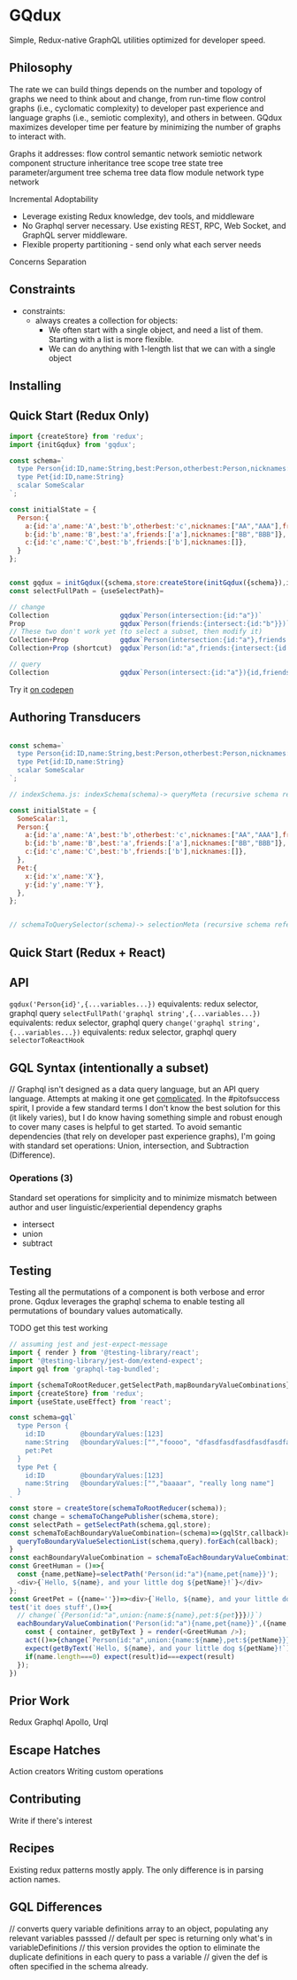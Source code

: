 # GQdux

Simple, Redux-native GraphQL utilities optimized for developer speed.

## Philosophy

The rate we can build things depends on the number and topology of graphs we need to think about and change, from run-time flow control graphs (i.e., cyclomatic complexity) to developer past experience and language graphs (i.e., semiotic complexity), and others in between.  GQdux maximizes developer time per feature by minimizing the number of graphs to interact with.

Graphs it addresses:
flow control
semantic network
semiotic network
component structure
inheritance tree
scope tree
state tree
parameter/argument tree
schema tree
data flow
module network
type network

Incremental Adoptability

- Leverage existing Redux knowledge, dev tools, and middleware  
- No Graphql server necessary. Use existing REST, RPC, Web Socket, and GraphQL server middleware.
- Flexible property partitioning - send only what each server needs

Concerns Separation

## Constraints

- constraints:
  - always creates a collection for objects:
    - We often start with a single object, and need a list of them. Starting with a list is more flexible.
    - We can do anything with 1-length list that we can with a single object
    

## Installing

## Quick Start (Redux Only)

```js
import {createStore} from 'redux';
import {initGqdux} from 'gqdux';

const schema=`
  type Person{id:ID,name:String,best:Person,otherbest:Person,nicknames:[String],friends:[Person],pet:Pet}
  type Pet{id:ID,name:String}
  scalar SomeScalar
`;

const initialState = {
  Person:{
    a:{id:'a',name:'A',best:'b',otherbest:'c',nicknames:["AA","AAA"],friends:['b','c'],pet:'x'},
    b:{id:'b',name:'B',best:'a',friends:['a'],nicknames:["BB","BBB"]},
    c:{id:'c',name:'C',best:'b',friends:['b'],nicknames:[]},
  }
};


const gqdux = initGqdux({schema,store:createStore(initGqdux({schema}),initialState)});
const selectFullPath = {useSelectPath}=

// change
Collection                  gqdux`Person(intersection:{id:"a"})`
Prop                        gqdux`Person(friends:{intersect:{id:"b"}})`
// These two don't work yet (to select a subset, then modify it)
Collection+Prop             gqdux`Person(intersection:{id:"a"},friends:{intersect:{id:"b"}})`
Collection+Prop (shortcut)  gqdux`Person(id:"a",friends:{intersect:{id:"b"}})`

// query
Collection                  gqdux`Person(intersect:{id:"a"}){id,friends{id}}`
```

Try it [on codepen](link)

## Authoring Transducers

```js

const schema=`
  type Person{id:ID,name:String,best:Person,otherbest:Person,nicknames:[String],friends:[Person],pet:Pet}
  type Pet{id:ID,name:String}
  scalar SomeScalar
`;

// indexSchema.js: indexSchema(schema)-> queryMeta (recursive schema references)

const initialState = {
  SomeScalar:1,
  Person:{
    a:{id:'a',name:'A',best:'b',otherbest:'c',nicknames:["AA","AAA"],friends:['b','c'],pet:'x'},
    b:{id:'b',name:'B',best:'a',friends:['a'],nicknames:["BB","BBB"]},
    c:{id:'c',name:'C',best:'b',friends:['b'],nicknames:[]},
  },
  Pet:{
    x:{id:'x',name:'X'},
    y:{id:'y',name:'Y'},
  },
};


// schemaToQuerySelector(schema)-> selectionMeta (recursive schema references)
```


## Quick Start (Redux + React)

## API


`gqdux('Person{id}',{...variables...})` equivalents: redux selector, graphql query
`selectFullPath('graphql string',{...variables...})` equivalents: redux selector, graphql query 
`change('graphql string',{...variables...})` equivalents: redux selector, graphql query 
`selectorToReactHook`

## GQL Syntax (intentionally a subset)

// Graphql isn't designed as a data query language, but an API query language.  Attempts at making it one get [complicated](https://hasura.io/docs/1.0/graphql/manual/queries/query-filters.html#fetch-if-the-single-nested-object-defined-via-an-object-relationship-satisfies-a-condition).
In the #pitofsuccess spirit, I provide a few standard terms
I don't know the best solution for this (it likely varies), but I do know having something simple and robust enough to cover many cases is helpful to get started.  To avoid semantic dependencies (that rely on developer past experience graphs), I'm going with standard set operations: Union, intersection, and Subtraction (Difference).

### Operations (3)

Standard set operations for simplicity and to minimize mismatch between author and user linguistic/experiential dependency graphs

- intersect
- union
- subtract

## Testing

Testing all the permutations of a component is both verbose and error prone.
Gqdux leverages the graphql schema to enable testing all permutations of boundary values automatically.

TODO get this test working
```js
// assuming jest and jest-expect-message
import { render } from '@testing-library/react';
import '@testing-library/jest-dom/extend-expect';
import gql from 'graphql-tag-bundled';

import {schemaToRootReducer,getSelectPath,mapBoundaryValueCombinations} from 'gqdux';
import {createStore} from 'redux';
import {useState,useEffect} from 'react';

const schema=gql`
  type Person {
    id:ID         @boundaryValues:[123]
    name:String   @boundaryValues:["","foooo", "dfasdfasdfasdfasdfasdfasdfasdfasdfee fwe wej we rwer e rejrq wejr The Third"]
    pet:Pet
  }
  type Pet {
    id:ID         @boundaryValues:[123]
    name:String   @boundaryValues:["","baaaar", "really long name"]
  }
`
const store = createStore(schemaToRootReducer(schema));
const change = schemaToChangePublisher(schema,store);
const selectPath = getSelectPath(schema,gql,store);
const schemaToEachBoundaryValueCombination=(schema)=>(gqlStr,callback)=>{
  queryToBoundaryValueSelectionList(schema,query).forEach(callback);
}
const eachBoundaryValueCombination = schemaToEachBoundaryValueCombination(schema);
const GreetHuman = ()=>{
  const {name,petName}=selectPath('Person(id:"a"){name,pet{name}}');
  <div>{`Hello, ${name}, and your little dog ${petName}!`}</div>
};
const GreetPet = ({name=''})=><div>{`Hello, ${name}, and your little dog ${petName}!`}</div>;
test('it does stuff',()=>{
  // change(`{Person(id:"a",union:{name:${name},pet:${pet}}})}`)
  eachBoundaryValueCombination('Person(id:"a"){name,pet{name}}',({name,pet:petName})=>{
    const { container, getByText } = render(<GreetHuman />);
    act(()=>{change(`Person(id:"a",union:{name:${name},pet:${petName}}})}`));
    expect(getByText(`Hello, ${name}, and your little dog ${petName}!`)).toBeInTheDocument()
    if(name.length===0) expect(result)id===expect(result)
  });
})
```

## Prior Work

Redux
Graphql
Apollo, Urql

## Escape Hatches

Action creators
Writing custom operations

## Contributing

Write if there's interest

## Recipes

Existing redux patterns mostly apply.  The only difference is in parsing action names.  

## GQL Differences
// converts query variable definitions array to an object, populating any relevant variables passsed
// default per spec is returning only what's in variableDefinitions
// this version provides the option to eliminate the duplicate definitions in each query to pass a variable
// given the def is often specified in the schema already.
